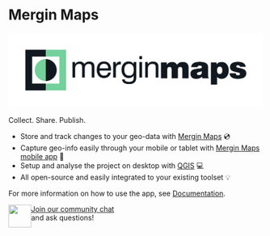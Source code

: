 # Mergin Maps

<picture>
  <source media="(prefers-color-scheme: dark)" srcset="https://raw.githubusercontent.com/MerginMaps/.github/main/images/MM_logo_HORIZ_COLOR_NEGATIVE_VECTOR.svg">
  <img src="https://raw.githubusercontent.com/MerginMaps/.github/main/images/MM_logo_HORIZ_COLOR_PRIMARY_VECTOR.svg">
</picture>

Collect. Share. Publish.

- Store and track changes to your geo-data with [Mergin Maps](https://merginmaps.com) 💿
- Capture geo-info easily through your mobile or tablet with [Mergin Maps mobile app](https://github.com/MerginMaps/input) 📱
- Setup and analyse the project on desktop with [QGIS](https://qgis.org) 💻
- All open-source and easily integrated to your existing toolset 💡

For more information on how to use the app, see [Documentation](https://merginmaps.com/docs).

<div><img align="left" width="45" height="45" src="https://raw.githubusercontent.com/MerginMaps/docs/main/src/.vuepress/public/slack.svg"><a href="https://merginmaps.com/community/join">Join our community chat</a><br/>and ask questions!</div>
